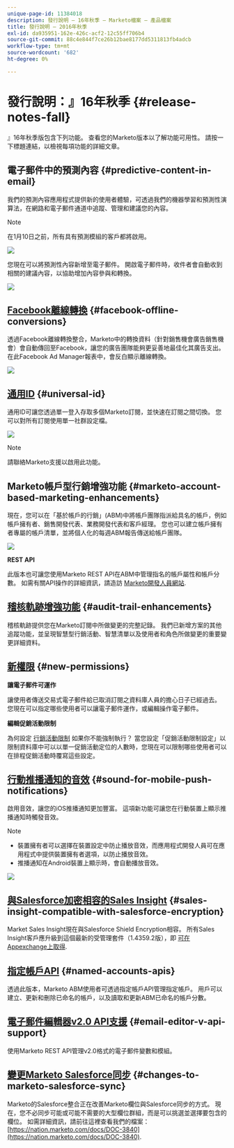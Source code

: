 ```yaml
---
unique-page-id: 11384018
description: 發行說明 — 16年秋季 — Marketo檔案 — 產品檔案
title: 發行說明 — 2016年秋季
exl-id: da935951-162e-426c-acf2-12c55ff706b4
source-git-commit: 88c4e844f7ce26b12bae8177dd5311813fb4adcb
workflow-type: tm+mt
source-wordcount: '682'
ht-degree: 0%

---
```


# 發行說明：』16年秋季 {#release-notes-fall}

』16年秋季版包含下列功能。 查看您的Marketo版本以了解功能可用性。 請按一下標題連結，以檢視每項功能的詳細文章。

## 電子郵件中的預測內容 {#predictive-content-in-email}

我們的預測內容應用程式提供新的使用者體驗，可透過我們的機器學習和預測性演算法，在網路和電子郵件通道中追蹤、管理和建議您的內容。

>[!NOTE]
>
>在1月10日之前，所有具有預測模組的客戶都將啟用。

![](assets/shafe.png)

您現在可以將預測性內容新增至電子郵件。 開啟電子郵件時，收件者會自動收到相關的建議內容，以協助增加內容參與和轉換。

![](assets/predictive.png)

## [Facebook離線轉換](/help/marketo/product-docs/demand-generation/facebook/understanding-facebook-offline-conversions.md) {#facebook-offline-conversions}

透過Facebook離線轉換整合，Marketo中的轉換資料（針對銷售機會廣告銷售機會）會自動傳回至Facebook，讓您的廣告團隊能夠更妥善地最佳化其廣告支出。 在此Facebook Ad Manager報表中，會反白顯示離線轉換。

![](assets/facebook.png)

## [通用ID](/help/marketo/product-docs/administration/settings/using-a-universal-id-for-subscription-login.md) {#universal-id}

通用ID可讓您透過單一登入存取多個Marketo訂閱，並快速在訂閱之間切換。 您可以對所有訂閱使用單一社群設定檔。

![](assets/image2016-11-3-15-3a10-3a16.png)

>[!NOTE]
>
>請聯絡Marketo支援以啟用此功能。

## Marketo帳戶型行銷增強功能 {#marketo-account-based-marketing-enhancements}

現在，您可以在「基於帳戶的行銷」(ABM)中將帳戶團隊指派給具名的帳戶，例如帳戶擁有者、銷售開發代表、業務開發代表和客戶經理。 您也可以建立帳戶擁有者專屬的帳戶清單，並將個人化的每週ABM報告傳送給帳戶團隊。

![](assets/account-team-11-15-16.png)

**REST API**

此版本也可讓您使用Marketo REST API在ABM中管理指名的帳戶屬性和帳戶分數。 如需有關API操作的詳細資訊，請造訪 [Marketo開發人員網站](https://developers.marketo.com/rest-api/lead-database/named-accounts).

## [稽核軌跡增強功能](/help/marketo/product-docs/administration/audit-trail/change-details-in-audit-trail.md) {#audit-trail-enhancements}

稽核軌跡提供您在Marketo訂閱中所做變更的完整記錄。 我們已新增方案的其他追蹤功能，並呈現智慧型行銷活動、智慧清單以及使用者和角色所做變更的重要變更詳細資料。

## [新權限](/help/marketo/product-docs/administration/users-and-roles/descriptions-of-role-permissions.md) {#new-permissions}

**讓電子郵件可運作**

讓使用者傳送交易式電子郵件給已取消訂閱之資料庫人員的擔心日子已經過去。 您現在可以指定哪些使用者可以讓電子郵件運作，或編輯操作電子郵件。

**編輯促銷活動限制**

為何設定 [行銷活動限制](/help/marketo/product-docs/administration/email-setup/enable-person-restrictions-for-smart-campaigns.md) 如果你不能強制執行？ 當您設定「促銷活動限制設定」以限制資料庫中可以以單一促銷活動定位的人數時，您現在可以限制哪些使用者可以在排程促銷活動時覆寫這些設定。

## [行動推播通知的音效](/help/marketo/product-docs/mobile-marketing/push-notifications/configure-mobile-push-notification.md) {#sound-for-mobile-push-notifications}

啟用音效，讓您的iOS推播通知更加豐富。 這項新功能可讓您在行動裝置上顯示推播通知時觸發音效。

>[!NOTE]
>
>* 裝置擁有者可以選擇在裝置設定中防止播放音效，而應用程式開發人員可在應用程式中提供裝置擁有者選項，以防止播放音效。
>* 推播通知在Android裝置上顯示時，會自動播放音效。


![](assets/sound-for-push-notifications.png)

## [與Salesforce加密相容的Sales Insight](/help/marketo/product-docs/marketo-sales-insight/msi-for-salesforce/installation/install-marketo-sales-insight-package-in-salesforce-appexchange.md) {#sales-insight-compatible-with-salesforce-encryption}

Market Sales Insight現在與Salesforce Shield Encryption相容。 所有Sales Insight客戶應升級到這個最新的受管理套件（1.4359.2版），即 [可在Appexchange上取得](https://appexchange.salesforce.com/listingDetail?listingId=a0N30000001SVZmEAO).

## [指定帳戶API](https://developers.marketo.com/rest-api/lead-database/named-accounts/) {#named-accounts-apis}

透過此版本，Marketo ABM使用者可透過指定帳戶API管理指定帳戶。 用戶可以建立、更新和刪除已命名的帳戶，以及讀取和更新ABM已命名的帳戶分數。

## [電子郵件編輯器v2.0 API支援](https://developers.marketo.com/rest-api/assets/emails/) {#email-editor-v-api-support}

使用Marketo REST API管理v2.0格式的電子郵件變數和模組。

## [變更Marketo Salesforce同步](https://nation.marketo.com/docs/DOC-3840) {#changes-to-marketo-salesforce-sync}

Marketo的Salesforce整合正在改善Marketo欄位與Salesforce同步的方式。 現在，您不必同步可能或可能不需要的大型欄位群組，而是可以挑選並選擇要包含的欄位。 如需詳細資訊，請前往這裡查看我們的檔案： [https://nation.marketo.com/docs/DOC-3840](https://nation.marketo.com/docs/DOC-3840).
